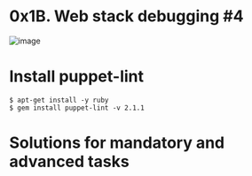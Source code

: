 # 0x1B. Web stack debugging #4
![image](https://s3.amazonaws.com/intranet-projects-files/holbertonschool-sysadmin_devops/313/frdkCrb.jpg)

# Install puppet-lint

    $ apt-get install -y ruby
    $ gem install puppet-lint -v 2.1.1

# Solutions for mandatory  and advanced tasks
